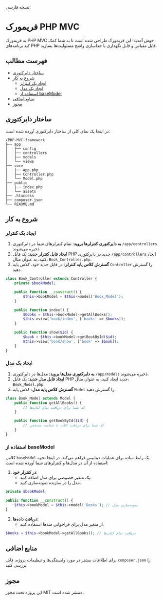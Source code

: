 نسخه فارسی:

# فریمورک PHP MVC

به فریمورک PHP MVC خوش آمدید! این فریمورک طراحی شده است تا به شما کمک کند برنامه‌های PHP قابل مقیاس و قابل نگهداری با جداسازی واضح مسئولیت‌ها بسازید.

## فهرست مطالب

* [ساختار دایرکتوری](#ساختار-دایرکتوری)
* [شروع به کار](#شروع-به-کار)
	+ [ایجاد یک کنترلر](#ایجاد-یک-کنترلر)
	+ [ایجاد یک مدل](#ایجاد-یک-مدل)
	+ [استفاده از baseModel](#استفاده-از-basemodel)
* [منابع اضافی](#منابع-اضافی)
* [مجوز](#مجوز)

## ساختار دایرکتوری

در اینجا یک نمای کلی از ساختار دایرکتوری آورده شده است:

```
/PHP-MVC-framework
├── app
│   ├── config
│   ├── controllers
│   ├── models
│   └── views
├── core
│   ├── App.php
│   ├── Controller.php
│   └── Model.php
├── public
│   ├── index.php
│   └── assets
├── .htaccess
├── composer.json
└── README.md
```

## شروع به کار

### ایجاد یک کنترلر

1. **به دایرکتوری کنترلرها بروید**: تمام کنترلرهای شما در دایرکتوری `/app/controllers` ذخیره می‌شوند.
2. **ایجاد فایل کنترلر جدید**: یک فایل PHP جدید در دایرکتوری `/app/controllers` ایجاد کنید، به عنوان مثال، `Book_Controller.php`.
3. **گسترش کلاس پایه کنترلر**: در فایل جدید خود، کلاس پایه `Controller` را گسترش دهید.

```php
class Book_Controller extends Controller {
    private $bookModel;

    public function __construct() {
        $this->bookModel = $this->model('Book_Model');
    }

    public function index() {
        $books = $this->bookModel->getAllBooks();
        $this->view('book/index', ['books' => $books]);
    }

    public function show($id) {
        $book = $this->bookModel->getBookById($id);
        $this->view('book/show', ['book' => $book]);
    }
}
```

### ایجاد یک مدل

1. **به دایرکتوری مدل‌ها بروید**: مدل‌ها در دایرکتوری `/app/models` ذخیره می‌شوند.
2. **ایجاد فایل مدل جدید**: یک فایل PHP جدید ایجاد کنید، به عنوان مثال، `Book_Model.php`.
3. **گسترش کلاس پایه مدل**: کلاس پایه `Model` را گسترش دهید.

```php
class Book_Model extends Model {
    public function getAllBooks() {
        // کد شما برای دریافت تمام کتاب‌ها
    }

    public function getBookById($id) {
        // کد شما برای دریافت کتاب با شناسه مشخص
    }
}
```

### استفاده از baseModel

کلاس `baseModel` یک رابط ساده برای عملیات دیتابیس فراهم می‌کند. در اینجا نحوه استفاده از آن در مدل‌ها و کنترلرهای شما آورده شده است:

1. **در کنترلر خود**:
   - یک متغیر خصوصی برای مدل اضافه کنید.
   - مدل را در سازنده نمونه‌سازی کنید.

```php
private $bookModel;

public function __construct() {
    $this->bookModel = $this->model('Books'); // نمونه‌سازی مدل
}
```

2. **دریافت داده‌ها**:
   - از متغیر مدل برای فراخوانی متدها استفاده کنید.

```php
$books = $this->bookModel->getAllBooks(); // دریافت تمام کتاب‌ها
```

## منابع اضافی

برای اطلاعات بیشتر در مورد وابستگی‌ها و تنظیمات پروژه، فایل `composer.json` را بررسی کنید.

## مجوز

این پروژه تحت مجوز MIT منتشر شده است.